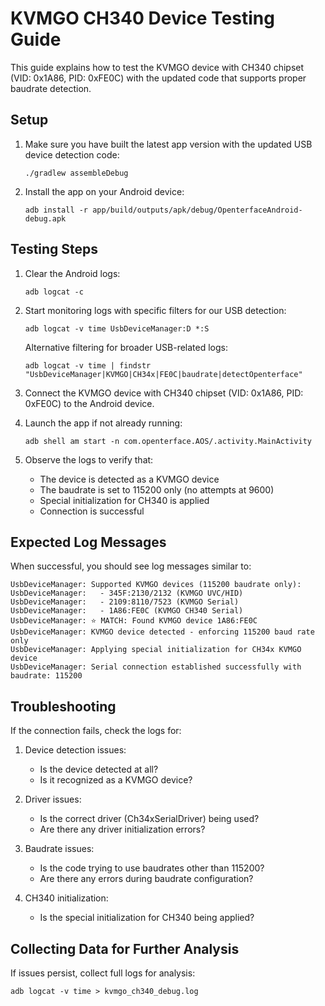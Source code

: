 # KVMGO CH340 Device Testing Guide

This guide explains how to test the KVMGO device with CH340 chipset (VID: 0x1A86, PID: 0xFE0C) with the updated code that supports proper baudrate detection.

## Setup

1. Make sure you have built the latest app version with the updated USB device detection code:
   ```
   ./gradlew assembleDebug
   ```

2. Install the app on your Android device:
   ```
   adb install -r app/build/outputs/apk/debug/OpenterfaceAndroid-debug.apk
   ```

## Testing Steps

1. Clear the Android logs:
   ```
   adb logcat -c
   ```

2. Start monitoring logs with specific filters for our USB detection:
   ```
   adb logcat -v time UsbDeviceManager:D *:S
   ```
   
   Alternative filtering for broader USB-related logs:
   ```
   adb logcat -v time | findstr "UsbDeviceManager|KVMGO|CH34x|FE0C|baudrate|detectOpenterface"
   ```

3. Connect the KVMGO device with CH340 chipset (VID: 0x1A86, PID: 0xFE0C) to the Android device.

4. Launch the app if not already running:
   ```
   adb shell am start -n com.openterface.AOS/.activity.MainActivity
   ```

5. Observe the logs to verify that:
   - The device is detected as a KVMGO device
   - The baudrate is set to 115200 only (no attempts at 9600)
   - Special initialization for CH340 is applied
   - Connection is successful

## Expected Log Messages

When successful, you should see log messages similar to:

```
UsbDeviceManager: Supported KVMGO devices (115200 baudrate only):
UsbDeviceManager:   - 345F:2130/2132 (KVMGO UVC/HID)
UsbDeviceManager:   - 2109:8110/7523 (KVMGO Serial)
UsbDeviceManager:   - 1A86:FE0C (KVMGO CH340 Serial)
UsbDeviceManager: ⭐ MATCH: Found KVMGO device 1A86:FE0C
UsbDeviceManager: KVMGO device detected - enforcing 115200 baud rate only
UsbDeviceManager: Applying special initialization for CH34x KVMGO device
UsbDeviceManager: Serial connection established successfully with baudrate: 115200
```

## Troubleshooting

If the connection fails, check the logs for:

1. Device detection issues:
   - Is the device detected at all?
   - Is it recognized as a KVMGO device?

2. Driver issues:
   - Is the correct driver (Ch34xSerialDriver) being used?
   - Are there any driver initialization errors?

3. Baudrate issues:
   - Is the code trying to use baudrates other than 115200?
   - Are there any errors during baudrate configuration?

4. CH340 initialization:
   - Is the special initialization for CH340 being applied?

## Collecting Data for Further Analysis

If issues persist, collect full logs for analysis:

```
adb logcat -v time > kvmgo_ch340_debug.log
```
